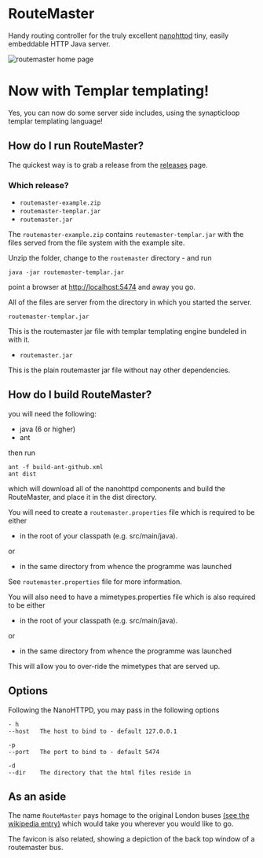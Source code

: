 # RouteMaster

Handy routing controller for the truly excellent [nanohttpd](https://github.com/NanoHttpd/nanohttpd) tiny, easily embeddable HTTP Java server.


![routemaster home page](https://raw.github.com/synapticloop/routemaster/master/src/main/wiki/images/nano-httpd-home.png)

# Now with Templar templating!

Yes, you can now do some server side includes, using the synapticloop templar templating language!

## How do I run RouteMaster?

The quickest way is to grab a release from the [releases](https://github.com/synapticloop/routemaster/releases) page.

### Which release?

 - `routemaster-example.zip`
 - `routemaster-templar.jar`
 - `routemaster.jar`

The `routemaster-example.zip` contains `routemaster-templar.jar` with the files served from the file system with the example site. 

Unzip the folder, change to the `routemaster` directory - and run

```
java -jar routemaster-templar.jar
```

point a browser at [http://localhost:5474](http://localhost:5474)
and away you go.

All of the files are server from the directory in which you started the server.

`routemaster-templar.jar`

This is the routemaster jar file with templar templating engine bundeled in with it.

 - `routemaster.jar`

This is the plain routemaster jar file without nay other dependencies.

## How do I build RouteMaster?

you will need the following:

  + java (6 or higher)
  + ant

then run

```
ant -f build-ant-github.xml
ant dist 
```

which will download all of the nanohttpd components and build the RouteMaster, and place it in the dist directory.

You will need to create a ```routemaster.properties``` file which is required to be either

  + in the root of your classpath (e.g. src/main/java).  

or

  + in the same directory from whence the programme was launched

See ```routemaster.properties``` file for more information.

You will also need to have a mimetypes.properties file which is also required to be either

  + in the root of your classpath (e.g. src/main/java).  

or

  + in the same directory from whence the programme was launched

This will allow you to over-ride the mimetypes that are served up.

## Options

Following the NanoHTTPD, you may pass in the following options

```
- h      
--host   The host to bind to - default 127.0.0.1

-p
--port   The port to bind to - default 5474

-d
--dir    The directory that the html files reside in

```

## As an aside

The name ```RouteMaster``` pays homage to the original London buses [(see the wikipedia entry)](http://en.wikipedia.org/wiki/Routemaster) which would take you wherever you would like to go.

The favicon is also related, showing a depiction of the back top window of a routemaster bus.

